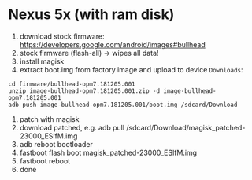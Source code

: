 Nexus 5x (with ram disk)
========================

1. download stock firmware: https://developers.google.com/android/images#bullhead
1. stock firmware (flash-all) -> wipes all data!
1. install magisk
1. extract boot.img from factory image and upload to device `Downloads`:
```
cd firmware/bullhead-opm7.181205.001
unzip image-bullhead-opm7.181205.001.zip -d image-bullhead-opm7.181205.001
adb push image-bullhead-opm7.181205.001/boot.img /sdcard/Download
```
1. patch with magisk
1. download patched, e.g.  adb pull /sdcard/Download/magisk_patched-23000_ESlfM.img
1. adb reboot bootloader 
1. fastboot flash boot magisk_patched-23000_ESlfM.img 
1. fastboot reboot
1. done

